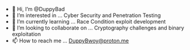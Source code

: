 - 👋 Hi, I’m @DuppyBad
- 👀 I’m interested in ... Cyber Security and Penetration Testing
- 🌱 I’m currently learning ... Race Condition exploit development 
- 💞️ I’m looking to collaborate on ... Cryptography challenges and binary exploitation
- 📫 How to reach me ... DuppyBwoy@proton.me

<!---
DuppyBad/DuppyBad is a ✨ special ✨ repository because its `README.md` (this file) appears on your GitHub profile.
You can click the Preview link to take a look at your changes.
--->
